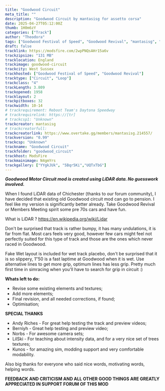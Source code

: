 ```yaml
---
title: "Goodwood Circuit"
meta_title: ""
description: "Goodwood Circuit by mantasisg for assetto corsa"
date: 2025-04-27T05:12:00Z
thumb: 1H0m6zY
categories: ["Track"]
author: "Theodora"
tags: ["Goodwood Festival of Speed", "Goodwood Revival", "mantasisg", "Circuit", "England", "Loop"]
draft: false
tracklink: https://modsfire.com/2wpPNQsAHr15a6v
trackzipsize: "131 MB"
tracklocation: England
trackimage: goodwood-circuit
trackcity: West Sussex
trackhosted: ["Goodwood Festival of Speed", "Goodwood Revival"]
tracktype: ["Circuit", "Loop"]
trackclass: "4" 
trackLength: 3.809
trackopened: 1958
tracklayout: 2
trackpitboxes: 32
trackwidth: 10-14
# trackrequirement: Reboot Team's Daytona Speedway
# trackrequirelink: https://[tr]
# trackcsp1: "Unknown"
trackcreator: mantasisg
# trackcreatorfull: 
trackcreatorlink: https://www.overtake.gg/members/mantasisg.214557/
trackversion: "0.99"
trackcsp: "Unknown"
trackname: "Goodwood Circuit"
trackfolder: "goodwood_circuit"
trackhost: ModsFire
trackmainimage: N4gmYrs
trackgallery: ["YYgkJUk", "5Bqr5Ki","UQTxTbG"] 
---
```


***Goodwood Motor Circuit mod is created using LiDAR data. No guesswork involved.***

When I found LiDAR data of Chichester (thanks to our forum community), I have decided that existing old Goodwood circuit mod can go to pension. I feel like my version is significantly better already. Take Goodwood Revival or Members Meeting spirit some pre 70s cars and have fun.

What is LiDAR ? https://en.wikipedia.org/wiki/Lidar

Don't be surprised that track is rather bumpy, it has many undulations, it is far from flat. Most cars feels very good, however few cars might feel not perfectly suited for this type of track and those are the ones which never raced in Goodwood.

Fake Wet layout is included for wet track placebo, don't be surprised that it is so slippery, 1"50 is a fast laptime at Goodwood when it is wet. Use alternative lines to get more grip, optimum lines has less grip. Pretty much first time in simracing when you'll have to search for grip in circuit :)

**Whats left to do:**
- Revise some existing elements and textures;
- Add more elements;
- Final revision, and all needed corrections, if found;
- Optimisation;

**SPECIAL THANKS**

- Andy Riches - For great help testing the track and preview videos;
- Berniyh - Great help testing and preview video;
- Norbs - For awesome camera sets;
- LilSki - For teaching about intensity data, and for a very nice set of trees textures;
- Kunos - for amazing sim, modding support and very comfortable modability.

Also big thanks for everyone who said nice words, motivating words, helping words.

**FEEDBACK AND CRITICISM AND ALL OTHER GOOD THINGS ARE GREATLY APPRECIATED IN SUPPORT FORUM OF THIS MOD**